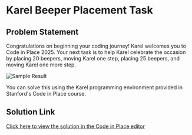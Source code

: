 # Karel Beeper Placement Task

## Problem Statement

Congratulations on beginning your coding journey! Karel welcomes you to Code in Place 2025. Your next task is to help Karel celebrate the occasion by placing 20 beepers, moving Karel one step, placing 25 beepers, and moving Karel one more step.

![Sample Result](result.jpeg)

You can solve this using the Karel programming environment provided in Stanford's Code in Place course.

## Solution Link

[Click here to view the solution in the Code in Place editor](https://codeinplace.stanford.edu/cip5/share/Fb62Pv2kNsBGwbOSSUwI)
